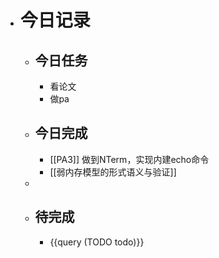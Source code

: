 - # 今日记录
	- ## 今日任务
		- 看论文
		- 做pa
	- ##  今日完成
		- [[PA3]] 做到NTerm，实现内建echo命令
		- [[弱内存模型的形式语义与验证]]
	-
	- ## 待完成
		- {{query (TODO todo)}}